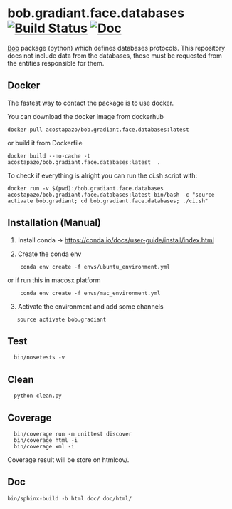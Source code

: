 # bob.gradiant.face.databases [![Build Status](https://travis-ci.org/Gradiant/bob.gradiant.pipelines.svg?branch=master)](https://travis-ci.org/Gradiant/bob.gradiant.face.databases) [![Doc](http://img.shields.io/badge/docs-latest-orange.svg)](https://gradiant.github.io/bob.gradiant.face.databases/)




[Bob](https://www.idiap.ch/software/bob/) package (python) which defines databases protocols. This repository does not include data from the databases, these must be requested from the entities responsible for them.


## Docker 

The fastest way to contact the package is to use docker. 

You can download the docker image from dockerhub

~~~
docker pull acostapazo/bob.gradiant.face.databases:latest 
~~~

or build it from Dockerfile

~~~
docker build --no-cache -t acostapazo/bob.gradiant.face.databases:latest  .
~~~

To check if everything is alright you can run the ci.sh script with:

~~~
docker run -v $(pwd):/bob.gradiant.face.databases acostapazo/bob.gradiant.face.databases:latest bin/bash -c "source activate bob.gradiant; cd bob.gradiant.face.databases; ./ci.sh"
~~~


## Installation (Manual)


1. Install conda -> https://conda.io/docs/user-guide/install/index.html

2. Create the conda env

~~~
    conda env create -f envs/ubuntu_environment.yml
~~~

or if run this in macosx platform

~~~
    conda env create -f envs/mac_environment.yml
~~~

3. Activate the environment and add some channels

~~~
   source activate bob.gradiant
~~~


## Test

~~~
  bin/nosetests -v
~~~

## Clean

~~~
  python clean.py
~~~

## Coverage

~~~  
  bin/coverage run -m unittest discover
  bin/coverage html -i
  bin/coverage xml -i
~~~

Coverage result will be store on htmlcov/.

## Doc

~~~
bin/sphinx-build -b html doc/ doc/html/
~~~
